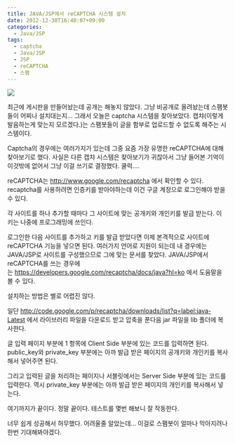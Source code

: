 ```yaml
---
title: JAVA/JSP에서 reCAPTCHA 시스템 설치
date: 2012-12-30T16:40:07+09:00
categories:
  - Java/JSP
tags:
  - captcha
  - Java/JSP
  - JSP
  - reCAPTCHA
  - 스팸
---
```


![](/assets/images/smallCaptchaSpaceWithRoughAlpha-1.png)

최근에 게시판을 만들어놨는데 공개는 해놓지 않았다. 그냥 비공개로 올려놨는데 스팸봇들이 어찌나 설치대는지... 그래서 오늘은 captcha 시스템을 찾아보았다. 캡챠(이렇게 발음하는게 맞는지 모르겠다.)는 스팸봇들이 글을 함부로 업로드할 수 없도록 해주는 시스템이다.

Captcha의 경우에는 여러가지가 있는데 그중 요즘 가장 유명한 reCAPTCHA에 대해 찾아보기로 했다. 사실은 다른 캡챠 시스템은 찾아보기가 귀찮아서 그냥 들어본 기억이 이것밖에 없어서 그냥 이걸 쓰기로 결정했다. 쿨럭....

reCAPTCHA는 <http://www.google.com/recaptcha> 에서 확인할 수 있다. recaptcha를 사용하려면 인증키를 받아야하는데 이건 구글 계정으로 로그인해야 받을 수 있다.

각 사이트를 하나 추가할 때마다 그 사이트에 맞는 공개키와 개인키를 발급 받는다. 이 키는 나중에 프로그래밍에 쓰인다.

로그인한 다음 사이트를 추가하고 키를 발급 받았다면 이제 본격적으로 사이트에 reCAPTCHA 기능을 넣으면 된다. 여러가지 언어로 지원이 되는데 내 경우에는 JAVA/JSP로 사이트를 구성했으므로 그에 맞는 문서를 찾았다. JAVA/JSP에서 reCAPTCHA를 쓰는 경우에는 <https://developers.google.com/recaptcha/docs/java?hl=ko> 에서 도움말을 볼 수 있다.

설치하는 방법은 별로 어렵진 않다.

일단 <http://code.google.com/p/recaptcha/downloads/list?q=label:java-Latest> 에서 라이브러리 파일을 다운로드 받고 압축을 푼다음 jar 파일을 lib 폴더에 복사한다.

글 입력 페이지 부분에 1 항목에 Client Side 부분에 있는 코드를 입력하면 된다. public_key와 private_key 부분에는 아까 발급 받은 페이지의 공개키와 개인키를 복사해서 넣어주면 된다.

그리고 입력된 글을 처리하는 페이지나 서블릿에서는 Server Side 부분에 있는 코드를 입력한다. 역시 private_key 부분에는 아까 발급 받은 페이지의 개인키를 복사해서 넣는다.

여기까지가 끝이다. 정말 끝이다. 테스트를 몇번 해보니 잘 작동한다.

너무 쉽게 성공해서 허무했다. 어려울줄 알았는데... 이걸로 스팸봇이 얼마나 막아지려나 한번 기대해봐야겠다.
